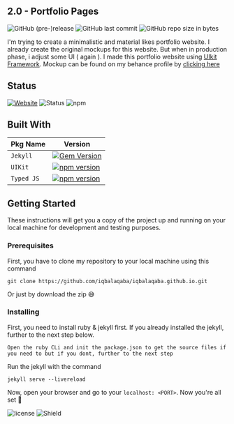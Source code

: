 ## 2.0 - Portfolio Pages 
![GitHub (pre-)release](https://img.shields.io/github/release/iqbalaqaba/iqbalaqaba.github.io/all.svg)
![GitHub last commit](https://img.shields.io/github/last-commit/iqbalaqaba/iqbalaqaba.github.io.svg)
![GitHub repo size in bytes](https://img.shields.io/github/repo-size/badges/shields.svg)


I'm trying to create a minimalistic and material likes portfolio website. I already create the original mockups for this website. But when in production phase, i adjust some UI ( again ). I made this portfolio website using [UIkit Framework](https://github.com/uikit/uikit).
Mockup can be found on my behance profile by [clicking here](https://www.behance.net/gallery/68034339/One-page-portfolio-ui-concept)

## Status
[![Website](https://img.shields.io/website-up-down-green-red/https/iqbalaqaba.github.io.svg?label=my-website)](htps://iqbalaqaba.github.io)
![Status](https://david-dm.org/iqbalaqaba/iqbalaqaba.github.io.svg)
![npm](https://img.shields.io/npm/v/npm.svg)

## Built With

| Pkg Name  | Version |
| ------------- | ------------- |
| `Jekyll` | [![Gem Version](https://badge.fury.io/rb/jekyll.svg)](https://badge.fury.io/rb/jekyll) |
| `UIKit` | [![npm version](https://badge.fury.io/js/uikit.svg)](https://badge.fury.io/js/uikit) |
| `Typed JS`  | [![npm version](https://badge.fury.io/js/typed.js.svg)](https://badge.fury.io/js/typed.js)  |

## Getting Started 
These instructions will get you a copy of the project up and running on your local machine for development and testing purposes.

### Prerequisites

First, you have to clone my repository to your local machine using this command
```
git clone https://github.com/iqbalaqaba/iqbalaqaba.github.io.git
```
Or just by download the zip 😅

### Installing
First, you need to install ruby & jekyll first. If you already installed the jekyll, further to the next step below.

```
Open the ruby CLi and init the package.json to get the source files if you need to but if you dont, further to the next step
```

Run the jekyll with the command

```
jekyll serve --livereload
```

Now, open your browser and go to your `localhost: <PORT>`. Now you're all set 👏

![license](https://img.shields.io/github/license/mashape/apistatus.svg) ![Shield](https://img.shields.io/badge/shield%20by-shield.io%20and%20badgefury-blue.svg)
